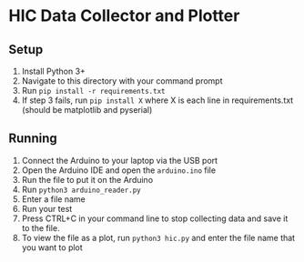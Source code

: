 # HIC Data Collector and Plotter

## Setup
1. Install Python 3+
2. Navigate to this directory with your command prompt
3. Run `pip install -r requirements.txt`
4. If step 3 fails, run `pip install X` where X is each line in requirements.txt (should be matplotlib and pyserial)

## Running
1. Connect the Arduino to your laptop via the USB port
2. Open the Arduino IDE and open the `arduino.ino` file
3. Run the file to put it on the Arduino
4. Run `python3 arduino_reader.py`
5. Enter a file name
6. Run your test
7. Press CTRL+C in your command line to stop collecting data and save it to the file.
8. To view the file as a plot, run `python3 hic.py` and enter the file name that you want to plot
